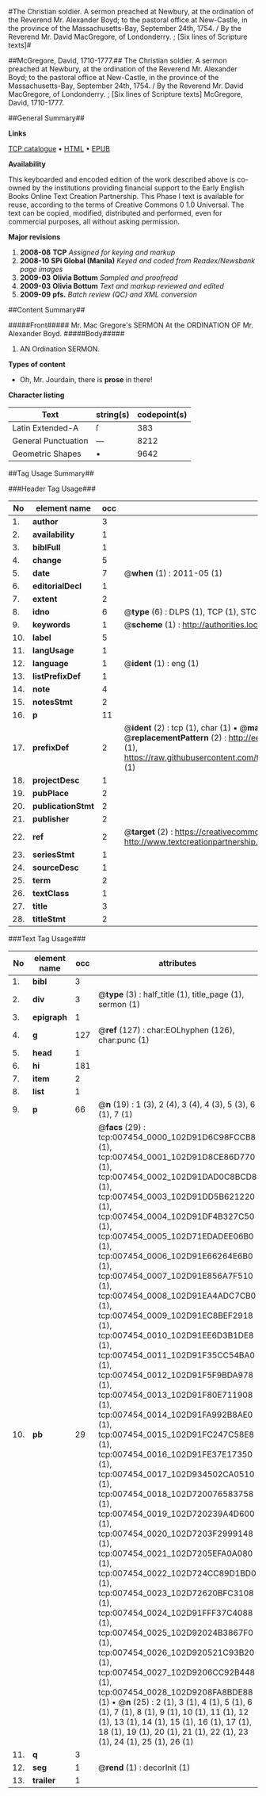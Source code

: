 #The Christian soldier. A sermon preached at Newbury, at the ordination of the Reverend Mr. Alexander Boyd; to the pastoral office at New-Castle, in the province of the Massachusetts-Bay, September 24th, 1754. / By the Reverend Mr. David MacGregore, of Londonderry. ; [Six lines of Scripture texts]#

##McGregore, David, 1710-1777.##
The Christian soldier. A sermon preached at Newbury, at the ordination of the Reverend Mr. Alexander Boyd; to the pastoral office at New-Castle, in the province of the Massachusetts-Bay, September 24th, 1754. / By the Reverend Mr. David MacGregore, of Londonderry. ; [Six lines of Scripture texts]
McGregore, David, 1710-1777.

##General Summary##

**Links**

[TCP catalogue](http://www.ota.ox.ac.uk/tcp/)  • 
[HTML](http://tei.it.ox.ac.uk/tcp/Texts-HTML/free/N05/N05871.html)  • 
[EPUB](http://tei.it.ox.ac.uk/tcp/Texts-EPUB/free/N05/N05871.epub)

**Availability**

This keyboarded and encoded edition of the
	       work described above is co-owned by the institutions
	       providing financial support to the Early English Books
	       Online Text Creation Partnership. This Phase I text is
	       available for reuse, according to the terms of Creative
	       Commons 0 1.0 Universal. The text can be copied,
	       modified, distributed and performed, even for
	       commercial purposes, all without asking permission.

**Major revisions**

1. __2008-08__ __TCP__ *Assigned for keying and markup*
1. __2008-10__ __SPi Global (Manila)__ *Keyed and coded from Readex/Newsbank page images*
1. __2009-03__ __Olivia Bottum__ *Sampled and proofread*
1. __2009-03__ __Olivia Bottum__ *Text and markup reviewed and edited*
1. __2009-09__ __pfs.__ *Batch review (QC) and XML conversion*

##Content Summary##

#####Front#####
Mr. Mac Gregore's SERMON At the ORDINATION OF Mr. Alexander Boyd.
#####Body#####

1. AN Ordination SERMON.

**Types of content**

  * Oh, Mr. Jourdain, there is **prose** in there!

**Character listing**


|Text|string(s)|codepoint(s)|
|---|---|---|
|Latin Extended-A|ſ|383|
|General Punctuation|—|8212|
|Geometric Shapes|▪|9642|

##Tag Usage Summary##

###Header Tag Usage###

|No|element name|occ|attributes|
|---|---|---|---|
|1.|__author__|3||
|2.|__availability__|1||
|3.|__biblFull__|1||
|4.|__change__|5||
|5.|__date__|7| @__when__ (1) : 2011-05 (1)|
|6.|__editorialDecl__|1||
|7.|__extent__|2||
|8.|__idno__|6| @__type__ (6) : DLPS (1), TCP (1), STC (1), NOTIS (1), IMAGE-SET (1), EVANS-CITATION (1)|
|9.|__keywords__|1| @__scheme__ (1) : http://authorities.loc.gov/ (1)|
|10.|__label__|5||
|11.|__langUsage__|1||
|12.|__language__|1| @__ident__ (1) : eng (1)|
|13.|__listPrefixDef__|1||
|14.|__note__|4||
|15.|__notesStmt__|2||
|16.|__p__|11||
|17.|__prefixDef__|2| @__ident__ (2) : tcp (1), char (1)  •  @__matchPattern__ (2) : ([0-9\-]+):([0-9IVX]+) (1), (.+) (1)  •  @__replacementPattern__ (2) : http://eebo.chadwyck.com/downloadtiff?vid=$1&page=$2 (1), https://raw.githubusercontent.com/textcreationpartnership/Texts/master/tcpchars.xml#$1 (1)|
|18.|__projectDesc__|1||
|19.|__pubPlace__|2||
|20.|__publicationStmt__|2||
|21.|__publisher__|2||
|22.|__ref__|2| @__target__ (2) : https://creativecommons.org/publicdomain/zero/1.0/ (1), http://www.textcreationpartnership.org/docs/. (1)|
|23.|__seriesStmt__|1||
|24.|__sourceDesc__|1||
|25.|__term__|2||
|26.|__textClass__|1||
|27.|__title__|3||
|28.|__titleStmt__|2||


###Text Tag Usage###

|No|element name|occ|attributes|
|---|---|---|---|
|1.|__bibl__|3||
|2.|__div__|3| @__type__ (3) : half_title (1), title_page (1), sermon (1)|
|3.|__epigraph__|1||
|4.|__g__|127| @__ref__ (127) : char:EOLhyphen (126), char:punc (1)|
|5.|__head__|1||
|6.|__hi__|181||
|7.|__item__|2||
|8.|__list__|1||
|9.|__p__|66| @__n__ (19) : 1 (3), 2 (4), 3 (4), 4 (3), 5 (3), 6 (1), 7 (1)|
|10.|__pb__|29| @__facs__ (29) : tcp:007454_0000_102D91D6C98FCCB8 (1), tcp:007454_0001_102D91D8CE86D770 (1), tcp:007454_0002_102D91DAD0C8BCD8 (1), tcp:007454_0003_102D91DD5B621220 (1), tcp:007454_0004_102D91DF4B327C50 (1), tcp:007454_0005_102D71EDADEE06B0 (1), tcp:007454_0006_102D91E66264E6B0 (1), tcp:007454_0007_102D91E856A7F510 (1), tcp:007454_0008_102D91EA4ADC7CB0 (1), tcp:007454_0009_102D91EC8BEF2918 (1), tcp:007454_0010_102D91EE6D3B1DE8 (1), tcp:007454_0011_102D91F35CC54BA0 (1), tcp:007454_0012_102D91F5F9BDA978 (1), tcp:007454_0013_102D91F80E711908 (1), tcp:007454_0014_102D91FA992B8AE0 (1), tcp:007454_0015_102D91FC247C58E8 (1), tcp:007454_0016_102D91FE37E17350 (1), tcp:007454_0017_102D934502CA0510 (1), tcp:007454_0018_102D720076583758 (1), tcp:007454_0019_102D720239A4D600 (1), tcp:007454_0020_102D7203F2999148 (1), tcp:007454_0021_102D7205EFA0A080 (1), tcp:007454_0022_102D724CC89D1BD0 (1), tcp:007454_0023_102D72620BFC3108 (1), tcp:007454_0024_102D91FFF37C4088 (1), tcp:007454_0025_102D92024B3867F0 (1), tcp:007454_0026_102D920521C93B20 (1), tcp:007454_0027_102D9206CC92B448 (1), tcp:007454_0028_102D9208FA8BDE88 (1)  •  @__n__ (25) : 2 (1), 3 (1), 4 (1), 5 (1), 6 (1), 7 (1), 8 (1), 9 (1), 10 (1), 11 (1), 12 (1), 13 (1), 14 (1), 15 (1), 16 (1), 17 (1), 18 (1), 19 (1), 20 (1), 21 (1), 22 (1), 23 (1), 24 (1), 25 (1), 26 (1)|
|11.|__q__|3||
|12.|__seg__|1| @__rend__ (1) : decorInit (1)|
|13.|__trailer__|1||

